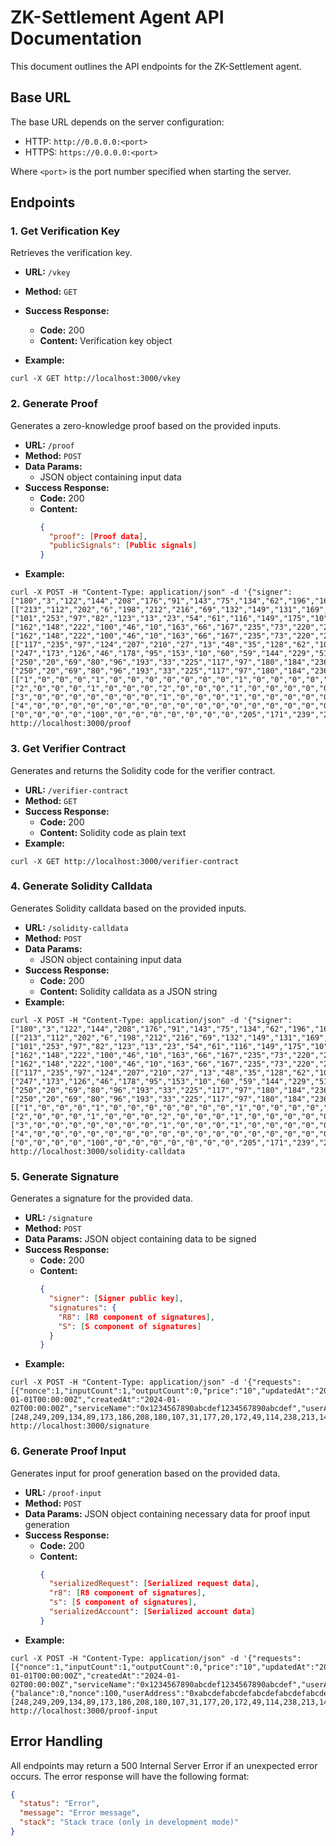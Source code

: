 # ZK-Settlement Agent API Documentation

This document outlines the API endpoints for the ZK-Settlement agent.

## Base URL

The base URL depends on the server configuration:

- HTTP: `http://0.0.0.0:<port>`
- HTTPS: `https://0.0.0.0:<port>`

Where `<port>` is the port number specified when starting the server.

## Endpoints

### 1. Get Verification Key

Retrieves the verification key.

- **URL:** `/vkey`
- **Method:** `GET`
- **Success Response:**
  - **Code:** 200
  - **Content:** Verification key object

- **Example:** 
```
curl -X GET http://localhost:3000/vkey
```

### 2. Generate Proof

Generates a zero-knowledge proof based on the provided inputs.

- **URL:** `/proof`
- **Method:** `POST`
- **Data Params:** 
  - JSON object containing input data
- **Success Response:**
  - **Code:** 200
  - **Content:** 
    ```json
    {
      "proof": [Proof data],
      "publicSignals": [Public signals]
    }
    ```
- **Example:**
```
curl -X POST -H "Content-Type: application/json" -d '{"signer":["180","3","122","144","208","176","91","143","75","134","62","196","168","170","61","152","15","25","152","242","201","223","26","226","233","238","29","178","149","21","65","158"],"r8":[["213","112","202","6","198","212","216","69","132","149","131","169","1","89","28","161","62","133","186","23","85","35","187","36","234","105","195","189","139","251","152","4"],["101","253","97","82","123","13","23","54","61","116","149","175","10","176","55","8","196","3","60","86","191","213","70","122","68","81","189","5","124","187","127","31"],["162","148","222","100","46","10","163","66","167","235","73","220","226","170","97","92","156","43","94","27","144","78","77","186","43","179","108","150","181","174","226","44"],["162","148","222","100","46","10","163","66","167","235","73","220","226","170","97","92","156","43","94","27","144","78","77","186","43","179","108","150","181","174","226","44"]],"s":[["117","235","97","124","207","210","27","13","48","35","128","62","100","33","18","31","94","158","117","110","28","118","129","255","206","17","134","250","55","99","183","3"],["247","173","126","46","178","95","153","10","60","59","144","229","51","182","6","27","64","203","120","183","173","169","241","87","209","198","214","188","76","171","178","3"],["250","20","69","80","96","193","33","225","117","97","180","184","236","128","55","82","72","74","43","203","142","191","19","67","206","10","126","206","83","2","84","4"],["250","20","69","80","96","193","33","225","117","97","180","184","236","128","55","82","72","74","43","203","142","191","19","67","206","10","126","206","83","2","84","4"]],"serializedRequest":[["1","0","0","0","1","0","0","0","0","0","0","0","1","0","0","0","0","0","0","0","0","244","81","194","140","1","0","0","0","80","120","199","140","1","0","0","239","205","171","144","120","86","52","18","239","205","171","144","120","86","52","18","205","171","239","205","171","239","205","171","239","205","171","239","205","171","239","205","171","239","205","171","144","120","86","52","18","144","120","86","52","18","144","120","86","52","18","144","120","86","52","18"],["2","0","0","0","1","0","0","0","2","0","0","0","1","0","0","0","0","0","0","0","0","244","81","194","140","1","0","0","232","83","120","199","140","1","0","0","239","205","171","144","120","86","52","18","239","205","171","144","120","86","52","18","205","171","239","205","171","239","205","171","239","205","171","239","205","171","239","205","171","239","205","171","144","120","86","52","18","144","120","86","52","18","144","120","86","52","18","144","120","86","52","18"],["3","0","0","0","0","0","0","0","1","0","0","0","1","0","0","0","0","0","0","0","0","244","81","194","140","1","0","0","208","87","120","199","140","1","0","0","239","205","171","144","120","86","52","18","239","205","171","144","120","86","52","18","205","171","239","205","171","239","205","171","239","205","171","239","205","171","239","205","171","239","205","171","144","120","86","52","18","144","120","86","52","18","144","120","86","52","18","144","120","86","52","18"],["4","0","0","0","0","0","0","0","0","0","0","0","0","0","0","0","0","0","0","0","0","232","102","94","111","1","0","0","0","180","197","218","184","1","0","0","239","205","171","144","120","86","52","18","239","205","171","144","120","86","52","18","205","171","239","205","171","239","205","171","239","205","171","239","205","171","239","205","171","239","205","171","144","120","86","52","18","144","120","86","52","18","144","120","86","52","18","144","120","86","52","18"]],"serializedAccount":["0","0","0","0","100","0","0","0","0","0","0","0","205","171","239","205","171","239","205","171","239","205","171","239","205","171","239","205","171","239","205","171","144","120","86","52","18","144","120","86","52","18","144","120","86","52","18","144","120","86","52","18"]}' http://localhost:3000/proof
```

### 3. Get Verifier Contract

Generates and returns the Solidity code for the verifier contract.

- **URL:** `/verifier-contract`
- **Method:** `GET`
- **Success Response:**
  - **Code:** 200
  - **Content:** Solidity code as plain text
- **Example:** 
```
curl -X GET http://localhost:3000/verifier-contract
```

### 4. Generate Solidity Calldata

Generates Solidity calldata based on the provided inputs.

- **URL:** `/solidity-calldata`
- **Method:** `POST`
- **Data Params:** 
  - JSON object containing input data
- **Success Response:**
  - **Code:** 200
  - **Content:** Solidity calldata as a JSON string
- **Example:**
```
curl -X POST -H "Content-Type: application/json" -d '{"signer":["180","3","122","144","208","176","91","143","75","134","62","196","168","170","61","152","15","25","152","242","201","223","26","226","233","238","29","178","149","21","65","158"],"r8":[["213","112","202","6","198","212","216","69","132","149","131","169","1","89","28","161","62","133","186","23","85","35","187","36","234","105","195","189","139","251","152","4"],["101","253","97","82","123","13","23","54","61","116","149","175","10","176","55","8","196","3","60","86","191","213","70","122","68","81","189","5","124","187","127","31"],["162","148","222","100","46","10","163","66","167","235","73","220","226","170","97","92","156","43","94","27","144","78","77","186","43","179","108","150","181","174","226","44"],["162","148","222","100","46","10","163","66","167","235","73","220","226","170","97","92","156","43","94","27","144","78","77","186","43","179","108","150","181","174","226","44"]],"s":[["117","235","97","124","207","210","27","13","48","35","128","62","100","33","18","31","94","158","117","110","28","118","129","255","206","17","134","250","55","99","183","3"],["247","173","126","46","178","95","153","10","60","59","144","229","51","182","6","27","64","203","120","183","173","169","241","87","209","198","214","188","76","171","178","3"],["250","20","69","80","96","193","33","225","117","97","180","184","236","128","55","82","72","74","43","203","142","191","19","67","206","10","126","206","83","2","84","4"],["250","20","69","80","96","193","33","225","117","97","180","184","236","128","55","82","72","74","43","203","142","191","19","67","206","10","126","206","83","2","84","4"]],"serializedRequest":[["1","0","0","0","1","0","0","0","0","0","0","0","1","0","0","0","0","0","0","0","0","244","81","194","140","1","0","0","0","80","120","199","140","1","0","0","239","205","171","144","120","86","52","18","239","205","171","144","120","86","52","18","205","171","239","205","171","239","205","171","239","205","171","239","205","171","239","205","171","239","205","171","144","120","86","52","18","144","120","86","52","18","144","120","86","52","18","144","120","86","52","18"],["2","0","0","0","1","0","0","0","2","0","0","0","1","0","0","0","0","0","0","0","0","244","81","194","140","1","0","0","232","83","120","199","140","1","0","0","239","205","171","144","120","86","52","18","239","205","171","144","120","86","52","18","205","171","239","205","171","239","205","171","239","205","171","239","205","171","239","205","171","239","205","171","144","120","86","52","18","144","120","86","52","18","144","120","86","52","18","144","120","86","52","18"],["3","0","0","0","0","0","0","0","1","0","0","0","1","0","0","0","0","0","0","0","0","244","81","194","140","1","0","0","208","87","120","199","140","1","0","0","239","205","171","144","120","86","52","18","239","205","171","144","120","86","52","18","205","171","239","205","171","239","205","171","239","205","171","239","205","171","239","205","171","239","205","171","144","120","86","52","18","144","120","86","52","18","144","120","86","52","18","144","120","86","52","18"],["4","0","0","0","0","0","0","0","0","0","0","0","0","0","0","0","0","0","0","0","0","232","102","94","111","1","0","0","0","180","197","218","184","1","0","0","239","205","171","144","120","86","52","18","239","205","171","144","120","86","52","18","205","171","239","205","171","239","205","171","239","205","171","239","205","171","239","205","171","239","205","171","144","120","86","52","18","144","120","86","52","18","144","120","86","52","18","144","120","86","52","18"]],"serializedAccount":["0","0","0","0","100","0","0","0","0","0","0","0","205","171","239","205","171","239","205","171","239","205","171","239","205","171","239","205","171","239","205","171","144","120","86","52","18","144","120","86","52","18","144","120","86","52","18","144","120","86","52","18"]}' http://localhost:3000/solidity-calldata
```

### 5. Generate Signature

Generates a signature for the provided data.

- **URL:** `/signature`
- **Method:** `POST`
- **Data Params:** JSON object containing data to be signed
- **Success Response:**
  - **Code:** 200
  - **Content:** 
    ```json
    {
      "signer": [Signer public key],
      "signatures": {
        "R8": [R8 component of signatures],
        "S": [S component of signatures]
      }
    }
    ```
- **Example:** 
```
curl -X POST -H "Content-Type: application/json" -d '{"requests":[{"nonce":1,"inputCount":1,"outputCount":0,"price":"10","updatedAt":"2024-01-01T00:00:00Z","createdAt":"2024-01-02T00:00:00Z","serviceName":"0x1234567890abcdef1234567890abcdef","userAddress":"0xabcdefabcdefabcdefabcdefabcdefabcdefabcd","providerAddress":"0x1234567890123456789012345678901234567890"}],"privkey":[248,249,209,134,89,173,186,208,180,107,31,177,20,172,49,114,238,213,142,203,211,98,74,62,12,119,100,107,165,252,1,49]}' http://localhost:3000/signature
```

### 6. Generate Proof Input

Generates input for proof generation based on the provided data.

- **URL:** `/proof-input`
- **Method:** `POST`
- **Data Params:** JSON object containing necessary data for proof input generation
- **Success Response:**
  - **Code:** 200
  - **Content:** 
    ```json
    {
      "serializedRequest": [Serialized request data],
      "r8": [R8 component of signatures],
      "s": [S component of signatures],
      "serializedAccount": [Serialized account data]
    }
    ```
- **Example:** 
```
curl -X POST -H "Content-Type: application/json" -d '{"requests":[{"nonce":1,"inputCount":1,"outputCount":0,"price":"10","updatedAt":"2024-01-01T00:00:00Z","createdAt":"2024-01-02T00:00:00Z","serviceName":"0x1234567890abcdef1234567890abcdef","userAddress":"0xabcdefabcdefabcdefabcdefabcdefabcdefabcd","providerAddress":"0x1234567890123456789012345678901234567890"}],"account":{"balance":0,"nonce":100,"userAddress":"0xabcdefabcdefabcdefabcdefabcdefabcdefabcd","providerAddress":"0x1234567890123456789012345678901234567890"},"l":2,"privkey":[248,249,209,134,89,173,186,208,180,107,31,177,20,172,49,114,238,213,142,203,211,98,74,62,12,119,100,107,165,252,1,49]}' http://localhost:3000/proof-input
```

## Error Handling

All endpoints may return a 500 Internal Server Error if an unexpected error occurs. The error response will have the following format:

```json
{
  "status": "Error",
  "message": "Error message",
  "stack": "Stack trace (only in development mode)"
}